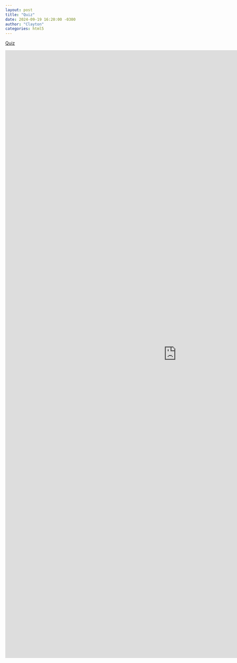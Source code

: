 ```yaml
---
layout: post
title: "Quiz"
date: 2024-09-19 16:20:00 -0300
author: "Clayton"
categories: html5
---
```


[Quiz](https://docs.google.com/forms/d/e/1FAIpQLSdxlCt1UEExbbgVkYkNNcbGJs506qRhuHBuIY0WFRrVXCq95A/viewform?usp=sf_link)

<iframe src="https://docs.google.com/forms/d/e/1FAIpQLSdxlCt1UEExbbgVkYkNNcbGJs506qRhuHBuIY0WFRrVXCq95A/viewform?embedded=true" width="1080" height="1920" frameborder="0" marginheight="0" marginwidth="0">Carregando…</iframe>